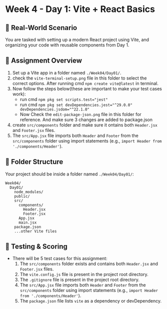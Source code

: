 # Week 4 - Day 1: Vite + React Basics

## 🧠 Real-World Scenario
You are tasked with setting up a modern React project using Vite, and organizing your code with reusable components from Day 1.

## 🎯 Assignment Overview

1. Set up a Vite app in a folder named `./Week04/Day01/`.
2.  check the `vite-terminal-setup.png` file in this folder to select the correct options.  After running cmd `npm create vite@latest` in terminal.
3. Now follow the steps below(these are important to make your test cases work):
   - run cmd `npm pkg set scripts.test="jest"`
   - run cmd `npm pkg set devDependencies.jest="^29.0.0" devDependencies.jsdom="^22.1.0"`
   - Now Check the `edit-package-json.png` file in this folder for reference. And make sure 3 changes are added to package.json
4.  create `src/components` folder and make sure it ontains both `Header.jsx` and `Footer.jsx` files.
5. The `src/App.jsx` file imports both `Header` and `Footer` from the `src/components` folder using import statements (e.g., `import Header from './components/Header'`).



## 📁 Folder Structure
Your project should be inside a folder named `./Week04/Day01/`:

```
Week04/
  Day01/
    node_modules/
    public/
    src/
      components/
        Header.jsx
        Footer.jsx
      App.jsx
      main.jsx
    package.json
    ...other Vite files
```

## 🧪 Testing & Scoring
- There will be 5 test cases for this assignment:
  1. The `src/components` folder exists and contains both `Header.jsx` and `Footer.jsx` files.
  2. The `vite.config.js` file is present in the project root directory.
  3. The `.gitignore` file is present in the project root directory.
  4. The `src/App.jsx` file imports both `Header` and `Footer` from the `src/components` folder using import statements (e.g., `import Header from './components/Header'`).
  5. The `package.json` file lists `vite` as a dependency or devDependency.
